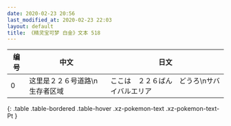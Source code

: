 ```yaml
---
date: 2020-02-23 20:56
last_modified_at: 2020-02-23 22:03
layout: default
title: 《精灵宝可梦 白金》文本 518
---
```

| 编号 | 中文 | 日文 |
| ---- | ---- | ---- |
| 0 | 这里是２２６号道路\n生存者区域 | ここは　２２６ばん　どうろ\nサバイバルエリア |
{: .table .table-bordered .table-hover .xz-pokemon-text .xz-pokemon-text-Pt }